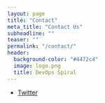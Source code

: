 ```yaml
---
layout: page
title: "Contact"
meta_title: "Contact Us"
subheadline: ""
teaser: ""
permalink: "/contact/"
header:
  background-color: "#4472c4"
  image: logo.png
  title: DevOps Spiral
---
```


- [Twitter][1]


 [1]: http://twitter.com/m_wcislo
 
